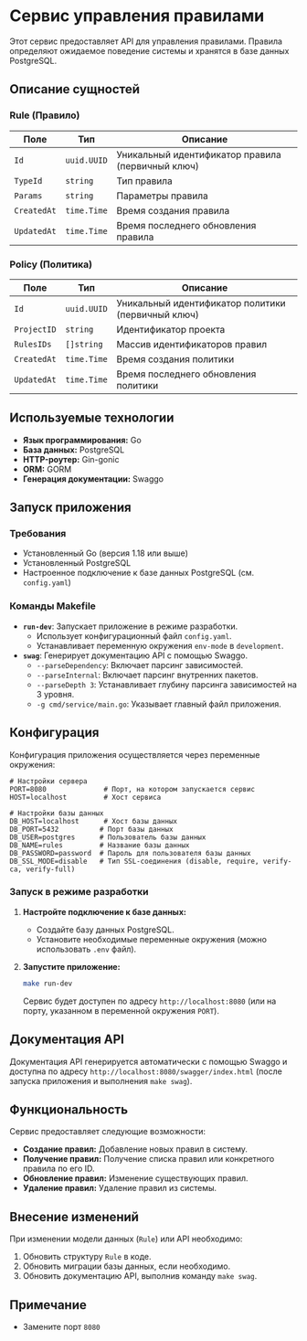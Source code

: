 # Сервис управления правилами

Этот сервис предоставляет API для управления правилами. Правила определяют ожидаемое поведение системы и хранятся в базе данных PostgreSQL.

## Описание сущностей

### Rule (Правило)

| Поле          | Тип         | Описание                                          |
|---------------|-------------|---------------------------------------------------|
| `Id`          | `uuid.UUID` | Уникальный идентификатор правила (первичный ключ) |
| `TypeId`      | `string`    | Тип правила                                       |
| `Params`      | `string`    | Параметры правила                                 |
| `CreatedAt`   | `time.Time` | Время создания правила                            |
| `UpdatedAt`   | `time.Time` | Время последнего обновления правила               |

### Policy (Политика)

| Поле          | Тип         | Описание                                           |
|---------------|-------------|---------------------------------------------------|
| `Id`          | `uuid.UUID` | Уникальный идентификатор политики (первичный ключ)|
| `ProjectID`   | `string`    | Идентификатор проекта                             |
| `RulesIDs`    | `[]string`  | Массив идентификаторов правил                     |
| `CreatedAt`   | `time.Time` | Время создания политики                           |
| `UpdatedAt`   | `time.Time` | Время последнего обновления политики              |

## Используемые технологии

*   **Язык программирования:** Go
*   **База данных:** PostgreSQL
*   **HTTP-роутер:** Gin-gonic
*   **ORM:** GORM
*   **Генерация документации:** Swaggo

## Запуск приложения

### Требования

*   Установленный Go (версия 1.18 или выше)
*   Установленный PostgreSQL
*   Настроенное подключение к базе данных PostgreSQL (см. `config.yaml`)

### Команды Makefile

*   **`run-dev`**: Запускает приложение в режиме разработки.
    *   Использует конфигурационный файл `config.yaml`.
    *   Устанавливает переменную окружения `env-mode` в `development`.
*   **`swag`**: Генерирует документацию API с помощью Swaggo.
    *   `--parseDependency`: Включает парсинг зависимостей.
    *   `--parseInternal`: Включает парсинг внутренних пакетов.
    *   `--parseDepth 3`: Устанавливает глубину парсинга зависимостей на 3 уровня.
    *   `-g cmd/service/main.go`: Указывает главный файл приложения.

## Конфигурация

Конфигурация приложения осуществляется через переменные окружения:

```env
# Настройки сервера
PORT=8080              # Порт, на котором запускается сервис
HOST=localhost         # Хост сервиса

# Настройки базы данных
DB_HOST=localhost      # Хост базы данных
DB_PORT=5432          # Порт базы данных
DB_USER=postgres      # Пользователь базы данных
DB_NAME=rules         # Название базы данных
DB_PASSWORD=password  # Пароль для пользователя базы данных
DB_SSL_MODE=disable   # Тип SSL-соединения (disable, require, verify-ca, verify-full)
```

### Запуск в режиме разработки

1.  **Настройте подключение к базе данных:**
    *   Создайте базу данных PostgreSQL.
    *   Установите необходимые переменные окружения (можно использовать `.env` файл).
2.  **Запустите приложение:**

    ```bash
    make run-dev
    ```
    Сервис будет доступен по адресу `http://localhost:8080` (или на порту, указанном в переменной окружения `PORT`).

## Документация API

Документация API генерируется автоматически с помощью Swaggo и доступна по адресу `http://localhost:8080/swagger/index.html` (после запуска приложения и выполнения `make swag`).

## Функциональность

Сервис предоставляет следующие возможности:

*   **Создание правил:** Добавление новых правил в систему.
*   **Получение правил:** Получение списка правил или конкретного правила по его ID.
*   **Обновление правил:** Изменение существующих правил.
*   **Удаление правил:** Удаление правил из системы.

## Внесение изменений

При изменении модели данных (`Rule`) или API необходимо:

1.  Обновить структуру `Rule` в коде.
2.  Обновить миграции базы данных, если необходимо.
3.  Обновить документацию API, выполнив команду `make swag`.

## Примечание
* Замените порт `8080`
